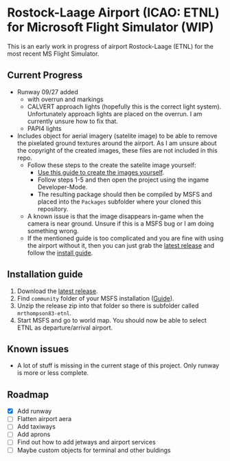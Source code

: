 # Rostock-Laage Airport (ICAO: ETNL) for Microsoft Flight Simulator (WIP)

This is an early work in progress of airport Rostock-Laage (ETNL) for the most recent MS Flight Simulator.

## Current Progress

- Runway 09/27 added
  - with overrun and markings
  - CALVERT approach lights (hopefully this is the correct light system). Unfortunately approach lights are placed on the overrun. I am currently unsure how to fix that.
  - PAPI4 lights
- Includes object for aerial imagery (satelite image) to be able to remove the pixelated ground textures around the airport. As I am unsure about the copyright of the created images, these files are not included in this repo.
  - Follow these steps to the create the satelite image yourself:
    - [Use this guide to create the images yourself](https://www.flightsim.com/vbfs/content.php?21225-How-To-Create-MSFS-2020-Scenery).
    - Follow steps 1-5 and then open the project using the ingame Developer-Mode.
    - The resulting package should then be compiled by MSFS and placed into the ```Packages``` subfolder where your cloned this repository.
  - A known issue is that the image disappears in-game when the camera is near ground. Unsure if this is a MSFS bug or I am doing something wrong.
  - If the mentioned guide is too complicated and you are fine with using the airport without it, then you can just grab the [latest release](https://github.com/Michaelvsk/msfs-etnl/releases/) and follow the [install guide](#installation-guide).

## Installation guide

1. Download the [latest release](https://github.com/Michaelvsk/msfs-etnl/releases/).
2. Find ```community``` folder of your MSFS installation ([Guide](https://www.flightsim.com/vbfs/content.php?21235-Finding-The-MSFS-2020-Community-Folder)).
3. Unzip the release zip into that folder so there is subfolder called ```mrthompson83-etnl```.
4. Start MSFS and go to world map. You should now be able to select ETNL as departure/arrival airport.

## Known issues
- A lot of stuff is missing in the current stage of this project. Only runway is more or less complete.

## Roadmap
- [x] Add runway
- [ ] Flatten airport aera
- [ ] Add taxiways
- [ ] Add aprons
- [ ] Find out how to add jetways and airport services
- [ ] Maybe custom objects for terminal and other buldings